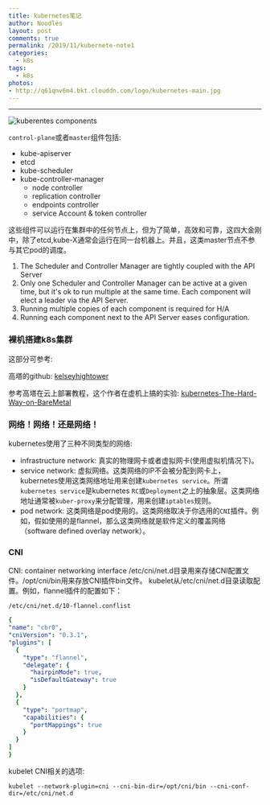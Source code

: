 ```yaml
---
title: kubernetes笔记
author: Noodles
layout: post
comments: true
permalink: /2019/11/kubernete-note1
categories:
  - k8s
tags:
  - k8s
photos:
- http://q61qnv6m4.bkt.clouddn.com/logo/kubernetes-main.jpg
---
```


<!--more-->

 ---------------------------------------------------

![kuberentes components](http://q61qnv6m4.bkt.clouddn.com/2019/1101/components-of-kubernetes.png)

  `control-plane`或者`master`组件包括:
  
  - kube-apiserver
  - etcd
  - kube-scheduler
  - kube-controller-manager
    - node controller
    - replication controller
    - endpoints controller
    - service Account & token controller

  这些组件可以运行在集群中的任何节点上，但为了简单，高效和可靠，这四大金刚中，除了etcd,kube-X通常会运行在同一台机器上。并且，这类master节点不参与其它pod的调度。
  
 > 
 1. The Scheduler and Controller Manager are tightly coupled with the API Server
 2. Only one Scheduler and Controller Manager can be active at a given time, but it's ok to run multiple at the same time. Each component will elect a leader via the API Server.
 3. Running multiple copies of each component is required for H/A
 4. Running each component next to the API Server eases configuration.


### 裸机搭建k8s集群
  
  这部分可参考: 

  高塔的github: 
  [kelseyhightower](https://github.com/kelseyhightower/kubernetes-the-hard-way)

  参考高塔在云上部署教程，这个作者在虚机上搞的实验: 
  [kubernetes-The-Hard-Way-on-BareMetal](https://github.com/Praqma/LearnKubernetes/blob/master/kamran/Kubernetes-The-Hard-Way-on-BareMetal.md)


### 网络！网络！还是网络！

  kubernetes使用了三种不同类型的网络:
  - infrastructure network: 真实的物理网卡或者虚拟网卡(使用虚拟机情况下)。
  - service network: 虚拟网络。这类网络的IP不会被分配到网卡上，kubernetes使用这类网络地址用来创建`kubernetes service`。所谓`kubernetes service`是kubernetes `RC`或`Deployment`之上的抽象层。这类网络地址通常被`kuber-proxy`来分配管理，用来创建`iptables`规则。
  - pod network: 这类网络是pod使用的。这类网络取决于你选用的`CNI`插件。例如，假如使用的是flannel，那么这类网络就是软件定义的覆盖网络（software defined overlay network）。


### CNI

  CNI: container networking interface
  /etc/cni/net.d目录用来存储CNI配置文件。/opt/cni/bin用来存放CNI插件bin文件。
  kubelet从/etc/cni/net.d目录读取配置。例如，flannel插件的配置如下：

  `/etc/cni/net.d/10-flannel.conflist`
  ```yaml
  {
  "name": "cbr0",
  "cniVersion": "0.3.1",
  "plugins": [
    {
      "type": "flannel",
      "delegate": {
        "hairpinMode": true,
        "isDefaultGateway": true
      }
    },
    {
      "type": "portmap",
      "capabilities": {
        "portMappings": true
      }
    }
  ]
}
  ```
  
  kubelet CNI相关的选项:

    kubelet --network-plugin=cni --cni-bin-dir=/opt/cni/bin --cni-conf-dir=/etc/cni/net.d

